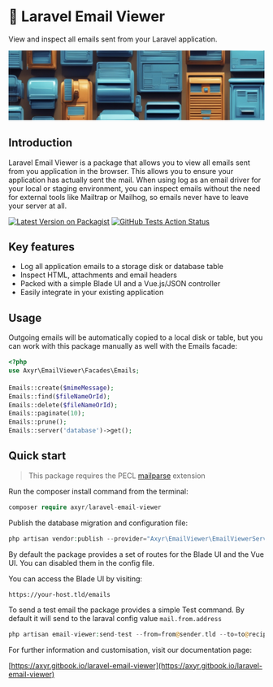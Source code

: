 # 📨 Laravel Email Viewer

View and inspect all emails sent from your Laravel application.

![](docs/img/mailboxes.png)

## Introduction

Laravel Email Viewer is a package that allows you to view all emails sent from you application in the browser. This allows you to ensure your application has actually sent the mail. When using log as
an email driver for your local or staging environment, you can inspect emails without the need for external tools like Mailtrap or Mailhog, so emails never have to leave your server at all.

[![Latest Version on Packagist](https://img.shields.io/packagist/v/axyr/laravel-email-viewer.svg?style=flat-square)](https://packagist.org/packages/axyr/laravel-email-viewer) [![GitHub Tests Action Status](https://img.shields.io/github/actions/workflow/status/spatie/laravel-permission/run-tests-L8.yml?branch=main\&label=Tests)](https://github.com/axyr/laravel-email-viewer/actions?query=workflow%3ATests+branch%3Amain)

## Key features

* Log all application emails to a storage disk or database table
* Inspect HTML, attachments and email headers
* Packed with a simple Blade UI and a Vue.js/JSON controller
* Easily integrate in your existing application

## Usage

Outgoing emails will be automatically copied to a local disk or table, but you can work with this package manually as well with the Emails facade:

```php
<?php
use Axyr\EmailViewer\Facades\Emails;

Emails::create($mimeMessage);
Emails::find($fileNameOrId);
Emails::delete($fileNameOrId);
Emails::paginate(10);
Emails::prune();
Emails::server('database')->get();
```

## Quick start

> This package requires the PECL [mailparse](https://www.php.net/manual/en/book.mailparse.php) extension

Run the composer install command from the terminal:

```php
composer require axyr/laravel-email-viewer
```

Publish the database migration and configuration file:

```php
php artisan vendor:publish --provider="Axyr\EmailViewer\EmailViewerServiceProvider"
```

By default the package provides a set of routes for the Blade UI and the Vue UI. You can disabled them in the config file.

You can access the Blade UI by visiting:

```
https://your-host.tld/emails
```

To send a test email the package provides a simple Test command.
By default it will send to the laraval config value `mail.from.address`

```php
php artisan email-viewer:send-test --from=from@sender.tld --to=to@recipient.tld
```

For further information and customisation, visit our documentation page:

[https://axyr.gitbook.io/laravel-email-viewer](https://axyr.gitbook.io/laravel-email-viewer)
